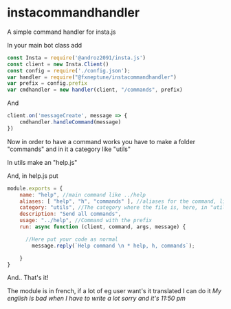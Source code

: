 # instacommandhandler
A simple command handler for insta.js

In your main bot class add
```javascript
const Insta = require('@androz2091/insta.js')
const client = new Insta.Client()
const config = require('./config.json');
var handler = require("@fxneptune/instacommandhandler")
var prefix = config.prefix
var cmdhandler = new handler(client, "/commands", prefix)
```

And
```javascript
client.on('messageCreate', message => {
	cmdhandler.handleCommand(message)
})
```

Now in order to have a command works you have to make a folder "commands" and in it a category like "utils"

In utils make an "help.js"

And, in help.js put
```javascript
module.exports = {
    name: "help", //main command like ../help
    aliases: [ "help", "h", "commands" ], //aliases for the command, like ../h ../help ../commands
    category: "utils", //The category where the file is, here, in "utils"
    description: "Send all commands",
    usage: "../help", //Command with the prefix
    run: async function (client, command, args, message) {

      //Here put your code as normal
    	message.reply(`Help command \n * help, h, commands`);

    }
}
```

And.. That's it!


The module is in french, if a lot of eg user want's it translated I can do it
*My english is bad when I have to write a lot sorry*
_and it's 11:50 pm_
